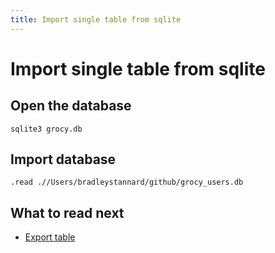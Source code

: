 ```yaml
---
title: Import single table from sqlite
---
```


# Import single table from sqlite

## Open the database

```shell
sqlite3 grocy.db
```

## Import database

```shell
.read .//Users/bradleystannard/github/grocy_users.db
```

## What to read next

* [Export table](export-table.md)
